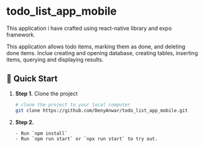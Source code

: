 # todo_list_app_mobile

This application i have crafted using react-native library and expo framework.

This application allows todo items, marking them as done, and deleting done items.
Inclue creating and opening database, creating tables, inserting items, querying
and displaying results.

## 🚀 Quick Start
1.  **Step 1.**
    Clone the project
    ```sh
    # clone the project to your local computer
    git clone https://github.com/DenyAnwar/todo_list_app_mobile.git
    ```
2.  **Step 2.**
    ```sh
    - Run `npm install`
    - Run `npm run start` or `npx run start` to try out.
    ```
